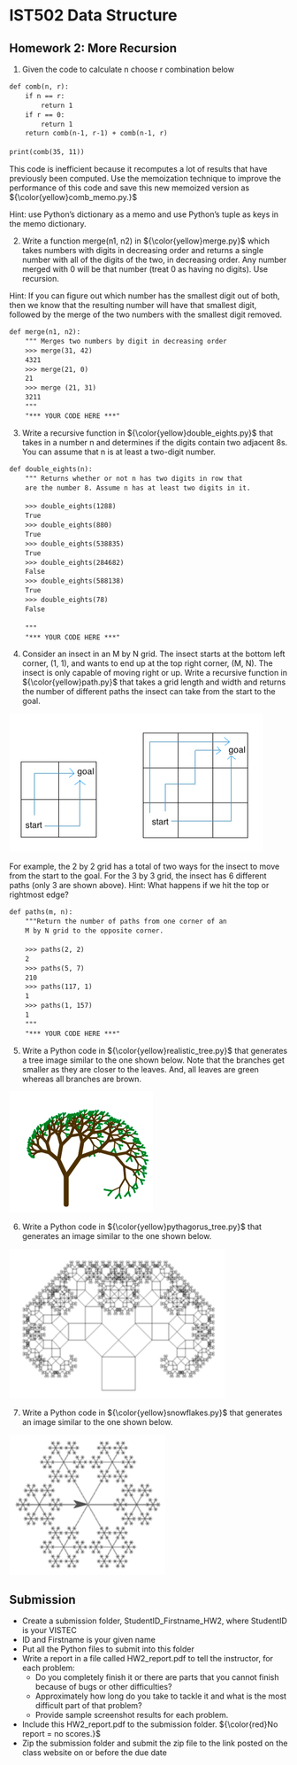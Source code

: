 # IST502 Data Structure

## Homework 2: More Recursion

1. Given the code to calculate n choose r combination below

```txt
def comb(n, r):
    if n == r:
        return 1
    if r == 0:
        return 1
    return comb(n-1, r-1) + comb(n-1, r)

print(comb(35, 11))
```

This code is inefficient because it recomputes a lot of results that have previously been computed. Use the memoization technique to improve the performance of this code and save this new memoized version as ${\color{yellow}comb_memo.py.}$

Hint: use Python’s dictionary as a memo and use Python’s tuple as keys in the memo dictionary.

2. Write a function merge(n1, n2) in ${\color{yellow}merge.py}$ which takes numbers with digits in decreasing order and returns a single number with all of the digits of the two, in decreasing order. Any number merged with 0 will be that number (treat 0 as having no digits). Use recursion.

Hint: If you can figure out which number has the smallest digit out of both, then we know that the resulting number will have that smallest digit, followed by the merge of the two numbers with the smallest digit removed.

```txt
def merge(n1, n2):
    """ Merges two numbers by digit in decreasing order
    >>> merge(31, 42)
    4321
    >>> merge(21, 0)
    21
    >>> merge (21, 31)
    3211
    """
    "*** YOUR CODE HERE ***"
```

3. Write a recursive function in ${\color{yellow}double_eights.py}$ that takes in a number n and determines if the digits contain two adjacent 8s. You can assume that n is at least a two-digit number.

```txt
def double_eights(n):
    """ Returns whether or not n has two digits in row that
    are the number 8. Assume n has at least two digits in it.

    >>> double_eights(1288)
    True
    >>> double_eights(880)
    True
    >>> double_eights(538835)
    True
    >>> double_eights(284682)
    False
    >>> double_eights(588138)
    True
    >>> double_eights(78)
    False

    """
    "*** YOUR CODE HERE ***"
```

4. Consider an insect in an M by N grid. The insect starts at the bottom left corner, (1, 1), and wants to end up at the top right corner, (M, N). The insect is only capable of moving right or up. Write a recursive function in ${\color{yellow}path.py}$ that takes a grid length and width and returns the number of different paths the insect can take from the start to the goal.

![Alt text](image.png)

For example, the 2 by 2 grid has a total of two ways for the insect to move from the start to the goal. For the 3 by 3 grid, the insect has 6 different paths (only 3 are shown above).
Hint: What happens if we hit the top or rightmost edge?

```txt
def paths(m, n):
    """Return the number of paths from one corner of an
    M by N grid to the opposite corner.

    >>> paths(2, 2)
    2
    >>> paths(5, 7)
    210
    >>> paths(117, 1)
    1
    >>> paths(1, 157)
    1
    """
    "*** YOUR CODE HERE ***"
```

5. Write a Python code in ${\color{yellow}realistic_tree.py}$ that generates a tree image similar to the one shown below. Note that the branches get smaller as they are closer to the leaves. And, all leaves are green whereas all branches are brown.

![Alt text](image-1.png)

6. Write a Python code in ${\color{yellow}pythagorus_tree.py}$ that generates an image similar to the one shown below.

![Alt text](image-2.png)

7. Write a Python code in ${\color{yellow}snowflakes.py}$ that generates an image similar to the one shown below.

![Alt text](image-3.png)

## Submission

- Create a submission folder, StudentID_Firstname_HW2, where StudentID is your VISTEC
- ID and Firstname is your given name
- Put all the Python files to submit into this folder
- Write a report in a file called HW2_report.pdf to tell the instructor, for each problem:
  - Do you completely finish it or there are parts that you cannot finish because of bugs or other difficulties?
  - Approximately how long do you take to tackle it and what is the most difficult part of that problem?
  - Provide sample screenshot results for each problem.
- Include this HW2_report.pdf to the submission folder. ${\color{red}No report = no scores.}$
- Zip the submission folder and submit the zip file to the link posted on the class website on or before the due date
